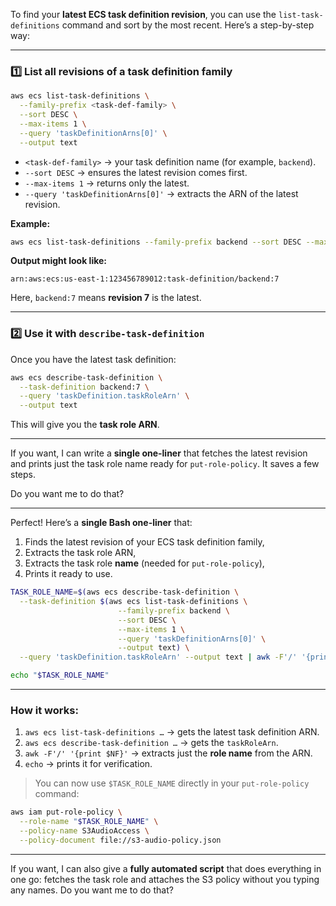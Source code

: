 To find your **latest ECS task definition revision**, you can use the `list-task-definitions` command and sort by the most recent. Here’s a step-by-step way:

---

### 1️⃣ List all revisions of a task definition family

```bash
aws ecs list-task-definitions \
  --family-prefix <task-def-family> \
  --sort DESC \
  --max-items 1 \
  --query 'taskDefinitionArns[0]' \
  --output text
```

* `<task-def-family>` → your task definition name (for example, `backend`).
* `--sort DESC` → ensures the latest revision comes first.
* `--max-items 1` → returns only the latest.
* `--query 'taskDefinitionArns[0]'` → extracts the ARN of the latest revision.

**Example:**

```bash
aws ecs list-task-definitions --family-prefix backend --sort DESC --max-items 1 --query 'taskDefinitionArns[0]' --output text
```

**Output might look like:**

```
arn:aws:ecs:us-east-1:123456789012:task-definition/backend:7
```

Here, `backend:7` means **revision 7** is the latest.

---

### 2️⃣ Use it with `describe-task-definition`

Once you have the latest task definition:

```bash
aws ecs describe-task-definition \
  --task-definition backend:7 \
  --query 'taskDefinition.taskRoleArn' \
  --output text
```

This will give you the **task role ARN**.

---

If you want, I can write a **single one-liner** that fetches the latest revision and prints just the task role name ready for `put-role-policy`. It saves a few steps.

Do you want me to do that?

_________

Perfect! Here’s a **single Bash one-liner** that:

1. Finds the latest revision of your ECS task definition family,
2. Extracts the task role ARN,
3. Extracts the task role **name** (needed for `put-role-policy`),
4. Prints it ready to use.

```bash
TASK_ROLE_NAME=$(aws ecs describe-task-definition \
  --task-definition $(aws ecs list-task-definitions \
                        --family-prefix backend \
                        --sort DESC \
                        --max-items 1 \
                        --query 'taskDefinitionArns[0]' \
                        --output text) \
  --query 'taskDefinition.taskRoleArn' --output text | awk -F'/' '{print $NF}')

echo "$TASK_ROLE_NAME"
```

---

### How it works:

1. `aws ecs list-task-definitions …` → gets the latest task definition ARN.
2. `aws ecs describe-task-definition …` → gets the `taskRoleArn`.
3. `awk -F'/' '{print $NF}'` → extracts just the **role name** from the ARN.
4. `echo` → prints it for verification.

> You can now use `$TASK_ROLE_NAME` directly in your `put-role-policy` command:

```bash
aws iam put-role-policy \
  --role-name "$TASK_ROLE_NAME" \
  --policy-name S3AudioAccess \
  --policy-document file://s3-audio-policy.json
```

---

If you want, I can also give a **fully automated script** that does everything in one go: fetches the task role and attaches the S3 policy without you typing any names. Do you want me to do that?
